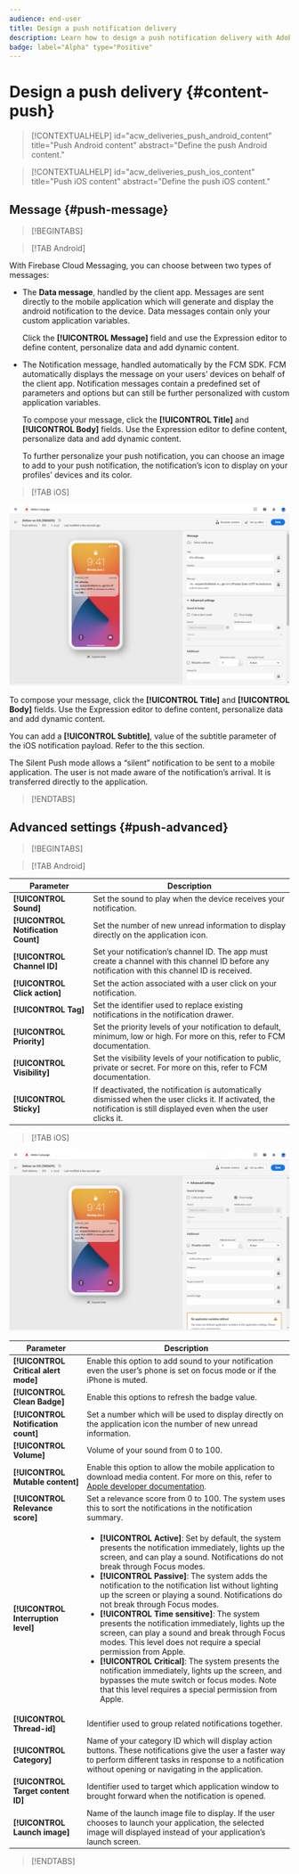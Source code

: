 ```yaml
---
audience: end-user
title: Design a push notification delivery
description: Learn how to design a push notification delivery with Adobe Campaign Web
badge: label="Alpha" type="Positive"
---
```

# Design a push delivery {#content-push}

>[!CONTEXTUALHELP]
>id="acw_deliveries_push_android_content"
>title="Push Android content"
>abstract="Define the push Android content."

>[!CONTEXTUALHELP]
>id="acw_deliveries_push_ios_content"
>title="Push iOS content"
>abstract="Define the push iOS content."

## Message {#push-message}

>[!BEGINTABS]

>[!TAB Android]

With Firebase Cloud Messaging, you can choose between two types of messages:

* The **Data message**, handled by the client app. Messages are sent directly to the mobile application which will generate and display the android notification to the device. Data messages contain only your custom application variables.
    
    Click the **[!UICONTROL Message]** field and use the Expression editor to define content, personalize data and add dynamic content.

* The Notification message, handled automatically by the FCM SDK. FCM automatically displays the message on your users’ devices on behalf of the client app. Notification messages contain a predefined set of parameters and options but can still be further personalized with custom application variables.

    To compose your message, click the **[!UICONTROL Title]** and **[!UICONTROL Body]** fields. Use the Expression editor to define content, personalize data and add dynamic content.
    
    To further personalize your push notification, you can choose an image to add to your push notification, the notification’s icon to display on your profiles’ devices and its color.

>[!TAB iOS]

![](assets/push_content_1.png)

To compose your message, click the **[!UICONTROL Title]** and **[!UICONTROL Body]** fields. Use the Expression editor to define content, personalize data and add dynamic content.

You can add a **[!UICONTROL Subtitle]**, value of the subtitle parameter of the iOS notification payload. Refer to the this section.

The Silent Push mode allows a “silent” notification to be sent to a mobile application. The user is not made aware of the notification’s arrival. It is transferred directly to the application.

>[!ENDTABS]

## Advanced settings {#push-advanced}

>[!BEGINTABS]

>[!TAB Android]

|Parameter | Description |
|---------|---------|
|**[!UICONTROL Sound]** | Set the sound to play when the device receives your notification.|
|**[!UICONTROL Notification Count]**|Set the number of new unread information to display directly on the application icon. |
|**[!UICONTROL Channel ID]** |Set your notification’s channel ID. The app must create a channel with this channel ID before any notification with this channel ID is received. |
| **[!UICONTROL Click action]**| Set the action associated with a user click on your notification.|
|**[!UICONTROL Tag]**|Set the identifier used to replace existing notifications in the notification drawer. |
|**[!UICONTROL Priority]**| Set the priority levels of your notification to default, minimum, low or high. For more on this, refer to FCM documentation. |
| **[!UICONTROL Visibility]**| Set the visibility levels of your notification to public, private or secret. For more on this, refer to FCM documentation.|
|**[!UICONTROL Sticky]**| If deactivated, the notification is automatically dismissed when the user clicks it. If activated, the notification is still displayed even when the user clicks it.|

>[!TAB iOS]

![](assets/push_content_2.png)

|Parameter | Description |
|---------|---------|
|**[!UICONTROL Critical alert mode]**| Enable this option to add sound to your notification even the user’s phone is set on focus mode or if the iPhone is muted. |
|**[!UICONTROL Clean Badge]**|Enable this options to refresh the badge value.|
|**[!UICONTROL Notification count]**| Set a number which will be used to display directly on the application icon the number of new unread information. |
|**[!UICONTROL Volume]**| Volume of your sound from 0 to 100. |
|**[!UICONTROL Mutable content]**| Enable this option to allow the mobile application to download media content. For more on this, refer to [Apple developer documentation](https://developer.apple.com/library/content/documentation/NetworkingInternet/Conceptual/RemoteNotificationsPG/ModifyingNotifications.html). |
|**[!UICONTROL Relevance score]**| Set a relevance score from 0 to 100. The system uses this to sort the notifications in the notification summary. |
|**[!UICONTROL Interruption level]**|<ul> <li>**[!UICONTROL Active]**: Set by default, the system presents the notification immediately, lights up the screen, and can play a sound. Notifications do not break through Focus modes.</li><li>**[!UICONTROL Passive]**: The system adds the notification to the notification list without lighting up the screen or playing a sound. Notifications do not break through Focus modes.</li><li>**[!UICONTROL Time sensitive]**: The system presents the notification immediately, lights up the screen, can play a sound and break through Focus modes. This level does not require a special permission from Apple.</li> <li>**[!UICONTROL Critical]**: The system presents the notification immediately, lights up the screen, and bypasses the mute switch or focus modes. Note that this level requires a special permission from Apple.</ul>|
|**[!UICONTROL Thread-id]**| Identifier used to group related notifications together.|
|**[!UICONTROL Category]**| Name of your category ID which will display action buttons. These notifications give the user a faster way to perform different tasks in response to a notification without opening or navigating in the application.|
|**[!UICONTROL Target content ID]**| Identifier used to target which application window to brought forward when the notification is opened.|
|**[!UICONTROL Launch image]**| Name of the launch image file to display. If the user chooses to launch your application, the selected image will displayed instead of your application’s launch screen.|

>[!ENDTABS]

<!--Sounds must be included in the application and defined when the service is created. Refer to this section.-->



